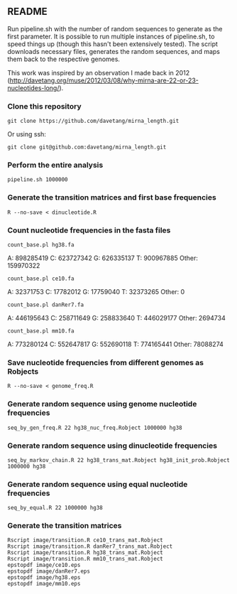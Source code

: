 README
-----------------------------

Run pipeline.sh with the number of random sequences to generate as the first parameter. It is possible to run multiple instances of pipeline.sh, to speed things up (though this hasn't been extensively tested). The script downloads necessary files, generates the random sequences, and maps them back to the respective genomes.

This work was inspired by an observation I made back in 2012 (http://davetang.org/muse/2012/03/08/why-mirna-are-22-or-23-nucleotides-long/).

### Clone this repository

`git clone https://github.com/davetang/mirna_length.git`

Or using ssh:

`git clone git@github.com:davetang/mirna_length.git`

### Perform the entire analysis

`pipeline.sh 1000000`

### Generate the transition matrices and first base frequencies

`R --no-save < dinucleotide.R`

### Count nucleotide frequencies in the fasta files

`count_base.pl hg38.fa`

A: 898285419
C: 623727342
G: 626335137
T: 900967885
Other: 159970322

`count_base.pl ce10.fa`

A: 32371753
C: 17782012
G: 17759040
T: 32373265
Other: 0

`count_base.pl danRer7.fa`

A: 446195643
C: 258711649
G: 258833640
T: 446029177
Other: 2694734

`count_base.pl mm10.fa`

A: 773280124
C: 552647817
G: 552690118
T: 774165441
Other: 78088274

### Save nucleotide frequencies from different genomes as Robjects

`R --no-save < genome_freq.R`

### Generate random sequence using genome nucleotide frequencies

`seq_by_gen_freq.R 22 hg38_nuc_freq.Robject 1000000 hg38`

### Generate random sequence using dinucleotide frequencies

`seq_by_markov_chain.R 22 hg38_trans_mat.Robject hg38_init_prob.Robject 1000000 hg38`

### Generate random sequence using equal nucleotide frequencies

`seq_by_equal.R 22 1000000 hg38`

### Generate the transition matrices

`Rscript image/transition.R ce10_trans_mat.Robject`<br />
`Rscript image/transition.R danRer7_trans_mat.Robject`<br />
`Rscript image/transition.R hg38_trans_mat.Robject`<br />
`Rscript image/transition.R mm10_trans_mat.Robject`<br />
`epstopdf image/ce10.eps`<br />
`epstopdf image/danRer7.eps`<br />
`epstopdf image/hg38.eps`<br />
`epstopdf image/mm10.eps`
